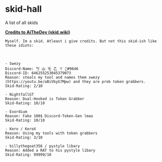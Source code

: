 # skid-hall
A list of all skids

<b><a href="https://github.com/aithedev/skid-wiki">Credits to AiTheDev (skid.wiki)</a></b>

```
Myself. Im a skid. Atleast i give credits. But not this skid-ish like these idiots:
```

<br>

```
- Swezy
Discord-Name: 丂 山 乇 乙 ㄚ 🌺#9646
Discord-ID: 646255253045379073
Reason: steals my tool and names them swezy (https://youtu.be/aBiVbyG7Mpw) and they are prob token grabbers.
Skid-Rating: 2/10
```

```
- NightfallGT
Reason: Dual-Hooked is Token Grabber
Skid-Rating: 10/10
```

```
- Exordium
Reason: Fake 100$ Discord-Token-Gen lmao
Skid-Rating: 10/10
```

```
- Kero / KeroX
Reason: Using my tools with token grabbers
Skid-Rating: 3/10
```

```
- billythegoat356 / pystyle libary
Reason: Added a RAT to his pystyle libary
Skid-Rating: 99999/10
```
